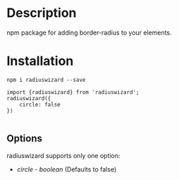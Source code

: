 # Description

npm package for adding border-radius to your elements.

# Installation

`npm i radiuswizard --save`

```
import {radiuswizard} from 'radiuswizard';
radiuswizard({
    circle: false
})
​
```

## Options

radiuswizard supports only one option:

- _circle_ - _boolean_ (Defaults to false)
